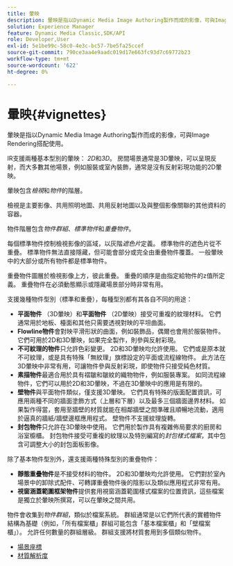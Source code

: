 ```yaml
---
title: 暈映
description: 暈映是指以Dynamic Media Image Authoring製作而成的影像，可與Image Rendering搭配使用。
solution: Experience Manager
feature: Dynamic Media Classic,SDK/API
role: Developer,User
exl-id: 5e1be99c-58c0-4e3c-bc57-7be5fa25ccef
source-git-commit: 790ce3aa4e9aadc019d17e663fc93d7c69772b23
workflow-type: tm+mt
source-wordcount: '622'
ht-degree: 0%

---
```


# 暈映{#vignettes}

暈映是指以Dynamic Media Image Authoring製作而成的影像，可與Image Rendering搭配使用。

IR支援兩種基本型別的暈映： *2D*&#x200B;和&#x200B;*3D*。 房間場景通常是3D暈映，可以呈現反射，而大多數其他場景，例如服裝或室內裝飾，通常是沒有反射彩現功能的2D暈映。

暈映包含&#x200B;*檢視*&#x200B;和&#x200B;*物件*&#x200B;的階層。

檢視是主要影像、共用照明地圖、共用反射地圖以及與整個影像關聯的其他資料的容器。

物件階層包含&#x200B;*物件群組*、*標準物件*&#x200B;和&#x200B;*重疊物件*。

每個標準物件控制檢視影像的區域，以灰階&#x200B;*遮色片*&#x200B;定義。 標準物件的遮色片從不重疊。 標準物件無法直接隱藏，但可能會部分或完全由重疊物件覆蓋。 一般暈映中的大部分或所有物件都是標準物件。

重疊物件圖層於檢視影像上方，彼此重疊。 重疊的順序是由指定給物件的z值所定義。 重疊物件在必須動態顯示或隱藏場景部分時非常有用。

支援幾種物件型別（標準和重疊），每種型別都有其各自不同的用途：

* **平面物件** （3D暈映）和&#x200B;**平面物件** （2D暈映）接受可重複的紋理材料。 它們通常用於地板、檯面和其他只需要透視對映的平坦曲面。
* **Flowline物件**&#x200B;會對映平滑形狀的曲面，例如裝飾品，偶爾也會用於服裝物件。 它們可用於2D和3D暈映，如果完全製作，則參與反射彩現。
* **不可紋理的物件**&#x200B;只允許色彩變更。 2D和3D暈映均允許使用。 它們或是原本就不可紋理，或是具有特殊「無紋理」旗標設定的平面或流程線物件。 此方法在3D暈映中非常有用，可讓物件參與反射彩現，即使物件只接受純色材質。
* **素描物件**&#x200B;最適合用於具有褶皺和皺紋的織物物件，例如服裝專案。 如同流程線物件，它們可以用於2D和3D暈映，不過在3D暈映中的應用是有限的。
* **壁物件**&#x200B;與平面物件類似，僅支援3D暈映。 它們具有特殊的版面配置資訊，可應用兩種不同的牆面塗飾方式（上層和下層）以及最多三個牆面邊界材料。 如果製作得當，套用至牆壁的材質就能在相鄰牆壁之間準確且順暢地流動，適用於逼真的牆紙/牆壁邊框應用程式。 壁物件不支援紋理旋轉。
* **封包物件**&#x200B;只允許在3D暈映中使用。 它們用於製作具有複雜佈局要求的廚房和浴室櫥櫃。 封包物件接受可重複的紋理以及特別編寫的&#x200B;*封包樣式檔案*，其中包含可調整大小的封包面板影像。

除了基本物件型別外，還支援兩種特殊型別的重疊物件：

* **靜態重疊物件**&#x200B;是不接受材料的物件。 2D和3D暈映均允許使用。 它們對於室內場景中的卸除式配件、可轉譯重疊物件後的陰影以及類似應用程式非常有用。
* **視窗涵蓋範圍框架物件**&#x200B;提供套用視窗涵蓋範圍樣式檔案的位置資訊，這些檔案是獨立於暈映所撰寫，可以在暈映之間共用。

物件會收集到&#x200B;*物件群組*，類似於檔案系統。 群組通常是以它們所代表的實體物件結構為基礎（例如，「所有檔案櫃」群組可能包含「基本檔案櫃」和「壁檔案櫃」）。 允許任何數量的群組層級。 群組支援將材質套用到多個類似物件。

* [場景座標](c-ir-scene-coordinates.md)
* [材質解析度](c-ir-material-resolution.md)
